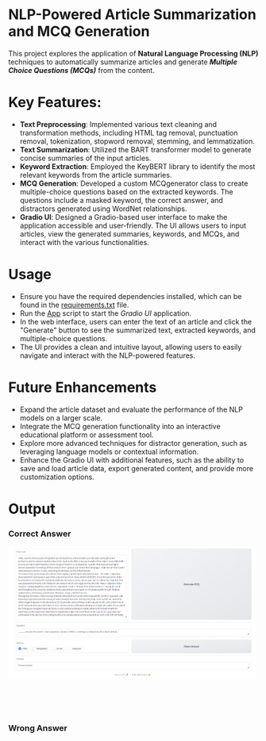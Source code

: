 # NLP-Powered Article Summarization and MCQ Generation


This project explores the application of **Natural Language Processing (NLP)** techniques to automatically summarize articles and generate ***Multiple Choice Questions (MCQs)*** from the content.

# Key Features:

- **Text Preprocessing**: Implemented various text cleaning and transformation methods, including HTML tag removal, punctuation removal, tokenization, stopword removal, stemming, and lemmatization.
- **Text Summarization**: Utilized the BART transformer model to generate concise summaries of the input articles.
- **Keyword Extraction**: Employed the KeyBERT library to identify the most relevant keywords from the article summaries.
- **MCQ Generation**: Developed a custom MCQgenerator class to create multiple-choice questions based on the extracted keywords. The questions include a masked keyword, the correct answer, and distractors generated using WordNet relationships.
- **Gradio UI**: Designed a Gradio-based user interface to make the application accessible and user-friendly. The UI allows users to input articles, view the generated summaries, keywords, and MCQs, and interact with the various functionalities.


# Usage

- Ensure you have the required dependencies installed, which can be found in the [requirements.txt](./requirements.txt) file.
- Run the [App](./App.ipynb) script to start the *Gradio UI* application.
- In the web interface, users can enter the text of an article and click the "Generate" button to see the summarized text, extracted keywords, and multiple-choice questions.
- The UI provides a clean and intuitive layout, allowing users to easily navigate and interact with the NLP-powered features.

# Future Enhancements

- Expand the article dataset and evaluate the performance of the NLP models on a larger scale.
- Integrate the MCQ generation functionality into an interactive educational platform or assessment tool.
- Explore more advanced techniques for distractor generation, such as leveraging language models or contextual information.
- Enhance the Gradio UI with additional features, such as the ability to save and load article data, export generated content, and provide more customization options.

# Output
### Correct Answer
<img src="./output/correct_answer.png" alt="correct_answer" width="500"/>

<br><br><br>

### Wrong Answer
